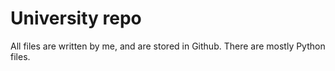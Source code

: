 # University repo
All files are written by me, and are stored in Github. 
There are mostly Python files.

